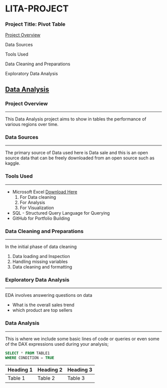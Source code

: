 # LITA-PROJECT

### Project Title: Pivot Table

[Project Overview](#project-overview)

Data Sources

Tools Used

Data Cleaning and Preparations

Exploratory Data Analysis

[Data Analysis](#data-anaysis)
---

### Project Overview
---
This Data Analysis project aims to show in tables the performance of various regions over time.

### Data Sources
---
The primary source of Data used here is Data sale and this is an open source data that can be freely downloaded from an open source such as kaggle.

### Tools Used
---
- Microsoft Excel [Download Here](https://www.microsoft.com)
  1. For Data cleaning
  2. For Analysis
  3. For Visualization
- SQL - Structured Query Language for Querying
- GitHub for Portfolio Building

### Data Cleaning and Preparations
---
In the initial phase of data cleaning
1. Data loading and Inspection
2. Handling missing variables
3. Data cleaning and formatting

### Exploratory Data Analysis
---
EDA involves answering questions on data
- What is the overall sales trend
- which product are top sellers

### Data Analysis
---
This is where we include some basic lines of code or queries or even some of the DAX expressions used during your analysis;

``` SQL
SELECT * FROM TABLE1
WHERE CONDITION = TRUE
```
|Heading 1| Heading 2| Heading 3|
|---------|----------|----------|
|Table 1|Table 2|Table 3|
